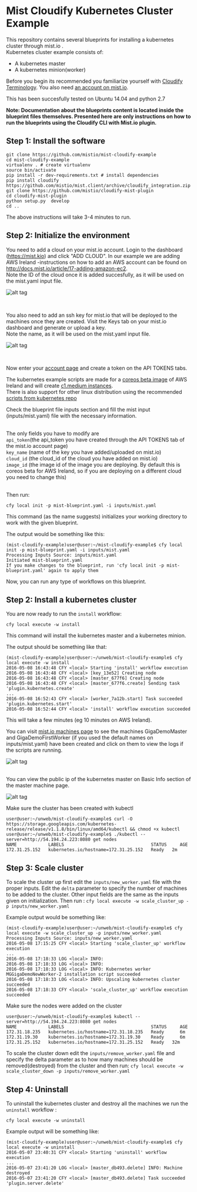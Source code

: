 # Mist Cloudify Kubernetes Cluster Example


This repository contains several blueprints for installing a kubernetes cluster through mist.io .<br>
Kubernetes cluster example consists of:

- A kubernetes master
- A kubernetes minion(worker)

Before you begin its recommended you familiarize yourself with
[Cloudify Terminology](http://getcloudify.org/guide/3.1/reference-terminology.html).
You also need [an account on mist.io](https://mist.io/).

This has been succesfully tested on Ubuntu 14.04 and python 2.7

**Note: Documentation about the blueprints content is located inside the blueprint files themselves. Presented here are only instructions on how to run the blueprints using the Cloudify CLI with Mist.io plugin.**

## Step 1: Install the software

```
git clone https://github.com/mistio/mist-cloudify-example
cd mist-cloudify-example
virtualenv . # create virtualenv
source bin/activate
pip install -r dev-requirements.txt # install dependencies
pip install cloudify https://github.com/mistio/mist.client/archive/cloudify_integration.zip
git clone https://github.com/mistio/cloudify-mist-plugin
cd cloudify-mist-plugin
python setup.py  develop
cd ..
```

The above instructions will take 3-4 minutes to run.

## Step 2: Initialize the environment


You need to add a cloud on your mist.io account. Login to the dashboard (https://mist.kio) and click "ADD CLOUD". In our example we are adding AWS Ireland -instructions on how to add an AWS account can be found on http://docs.mist.io/article/17-adding-amazon-ec2.
<br>Note the ID of the cloud once it is added succesfully, as it will be used on the mist.yaml input file.

![alt tag](images/id.png)

<br>

You also need to add an ssh key for mist.io that will be deployed to the machines once they are created. Visit the Keys tab on your mist.io dashboard and generate or upload a key. <br>Note the name, as it will be used on the mist.yaml input file.

![alt tag](images/cf.png)

<br>

Now enter your [account page](https://mist.io/account) and create a token on the API TOKENS tabs.


The kubernetes example scripts are made for a [coreos beta image](http://thecloudmarket.com/image/ami-4f4acd3c--coreos-beta-991-2-0) of AWS Ireland and will create [c1.medium instances](http://aws.amazon.com/ec2/previous-generation/).
<br>There is also support for other linux distribution using the recommended [scripts from kubernetes repo](https://github.com/kubernetes/kubernetes/tree/master/docs/getting-started-guides/docker-multinode)

Check the blueprint file inputs section and fill
the mist input (inputs/mist.yaml) file with the necessary information.

<br>The only fields you have to modify are
<br> `api_token`(the api_token you have created through the API TOKENS tab of the mist.io account page)
<br> `key_name` (name of the key you have added/uploaded on mist.io)
<br> `cloud_id` (the cloud_id of the cloud you have added on mist.io)
<br> `image_id` (the image id of the image you are deploying. By default this is coreos beta for AWS Ireland, so if you are deploying on a different cloud you need to change this)

<br>
Then run:

`cfy local init -p mist-blueprint.yaml -i inputs/mist.yaml` <br>

This command (as the name suggests) initializes your working directory to work with the given blueprint.

The output would be something like this:

```
(mist-cloudify-example)user@user:~/mist-cloudify-example$ cfy local init -p mist-blueprint.yaml -i inputs/mist.yaml
Processing Inputs Source: inputs/mist.yaml
Initiated mist-blueprint.yaml
If you make changes to the blueprint, run 'cfy local init -p mist-blueprint.yaml' again to apply them
```
Now, you can run any type of workflows on this blueprint. <br>

## Step 2: Install a kubernetes cluster

You are now ready to run the `install` workflow: <br>

`cfy local execute -w install`

This command will install the kubernetes master and a kubernetes minion.

The output should be something like that: <br>

```
(mist-cloudify-example)user@user:~/unweb/mist-cloudify-example$ cfy local execute -w install
2016-05-08 16:43:48 CFY <local> Starting 'install' workflow execution
2016-05-08 16:43:48 CFY <local> [key_13e52] Creating node
2016-05-08 16:43:48 CFY <local> [master_677f6] Creating node
2016-05-08 16:43:48 CFY <local> [master_677f6.create] Sending task 'plugin.kubernetes.create'
...
2016-05-08 16:52:43 CFY <local> [worker_7a12b.start] Task succeeded 'plugin.kubernetes.start'
2016-05-08 16:52:44 CFY <local> 'install' workflow execution succeeded

```

This will take a few minutes (eg 10 minutes on AWS Ireland).

You can visit [mist.io machines page](https://mist.io/#/machines) to see the machines GigaDemoMaster and GigaDemoFirstWorker (if you used the default names on inputs/mist.yaml) have been created and click on them to view the logs if the scripts are running.

![alt tag](images/machines.png)

<br>
You can view the public ip of the kubernetes master on Basic Info  section of the master machine page.

![alt tag](images/machine.png)

Make sure the cluster has been created with kubectl

```
user@user:~/unweb/mist-cloudify-example$ curl -O https://storage.googleapis.com/kubernetes-release/release/v1.1.8/bin/linux/amd64/kubectl && chmod +x kubectl
user@user:~/unweb/mist-cloudify-example$ ./kubectl --server=http://54.194.24.223:8080 get nodes
NAME            LABELS                                 STATUS     AGE
172.31.25.152   kubernetes.io/hostname=172.31.25.152   Ready   2m
```


## Step 3: Scale cluster
To scale the cluster up  first edit the `inputs/new_worker.yaml` file with the proper inputs. Edit the `delta` parameter to specify the number of machines to be added to the cluster. Other input fields are the same as the inputs given on initialization. Then run :
`cfy local execute -w scale_cluster_up -p inputs/new_worker.yaml `

Example output would be something like:

```
(mist-cloudify-example)user@user:~/unweb/mist-cloudify-example$ cfy local execute -w scale_cluster_up -p inputs/new_worker.yaml
Processing Inputs Source: inputs/new_worker.yaml
2016-05-08 17:15:25 CFY <local> Starting 'scale_cluster_up' workflow execution
...
2016-05-08 17:18:33 LOG <local> INFO:
2016-05-08 17:18:33 LOG <local> INFO:
2016-05-08 17:18:33 LOG <local> INFO: Kubernetes worker MGGigaDemoNewWorker-2 installation script succeeded
2016-05-08 17:18:33 LOG <local> INFO: Upscaling kubernetes cluster succeeded
2016-05-08 17:18:33 CFY <local> 'scale_cluster_up' workflow execution succeeded
```

Make sure the nodes were added on the cluster

```
user@user:~/unweb/mist-cloudify-example$ kubectl --server=http://54.194.24.223:8080 get nodes
NAME            LABELS                                 STATUS     AGE
172.31.18.235   kubernetes.io/hostname=172.31.18.235   Ready      6m
172.31.19.30    kubernetes.io/hostname=172.31.19.30    Ready      6m
172.31.25.152   kubernetes.io/hostname=172.31.25.152   Ready   32m
```


To scale the cluster down edit the `inputs/remove_worker.yaml` file and specify the delta parameter as to how many machines should be removed(destroyed) from the cluster and then run:
`cfy local execute -w scale_cluster_down -p inputs/remove_worker.yaml `

## Step 4: Uninstall

To uninstall the kubernetes cluster and destroy all the machines we run the `uninstall` workflow : <br>

`cfy local execute -w uninstall`

Example output will be something like:

```
(mist-cloudify-example)user@user:~/unweb/mist-cloudify-example$ cfy local execute -w uninstall
2016-05-07 23:40:31 CFY <local> Starting 'uninstall' workflow execution
...
2016-05-07 23:41:20 LOG <local> [master_db493.delete] INFO: Machine destroyed
2016-05-07 23:41:20 CFY <local> [master_db493.delete] Task succeeded 'plugin.server.delete'
```
